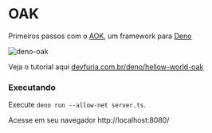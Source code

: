 # OAK

Primeiros passos com o [AOK](https://oakserver.github.io/oak/#getting-started), um framework para [Deno](https://deno.land/)

![deno-oak](https://user-images.githubusercontent.com/1257048/88606966-634c5a80-d054-11ea-8c51-737fd6f3fb1c.png)

Veja o tutorial aqui [devfuria.com.br/deno/hellow-world-oak](http://devfuria.com.br/deno/hellow-world-oak)

### Executando

Execute `deno run --allow-net server.ts`.

Acesse em seu navegador http://localhost:8080/